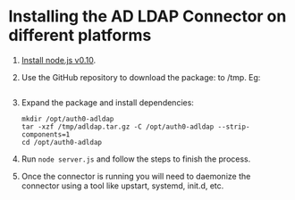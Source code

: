 # Installing the AD LDAP Connector on different platforms

1.  [Install node.js v0.10](https://nodejs.org).
2.  Use the GitHub repository to download the package: <a class="download-github" href=""></a> to /tmp. Eg: <pre><code class="curl-example"></code></pre>
3.  Expand the package and install dependencies:

        mkdir /opt/auth0-adldap
        tar -xzf /tmp/adldap.tar.gz -C /opt/auth0-adldap --strip-components=1
        cd /opt/auth0-adldap

4.  Run `node server.js` and follow the steps to finish the process.
5.  Once the connector is running you will need to daemonize the connector using a tool like upstart, systemd, init.d, etc.

<script src="https://code.jquery.com/jquery-1.11.2.min.js"></script>
<script type="text/javascript">
  $.getJSON('https://cdn.auth0.com/connector/windows/latest.json', function (data) {
    // https://github.com/auth0/ad-ldap-connector/archive/v2.10.4.tar.gz
    $('.download-github')
        .attr('href', 'https://github.com/auth0/ad-ldap-connector/releases/tag/v' + data.version)
        .text('adldap-' + data.version);

    $('.curl-example')
      .text('curl -Lo /tmp/adldap.tar.gz \\\n    https://github.com/auth0/ad-ldap-connector/archive/v' + data.version + '.tar.gz');
  })
</script>
